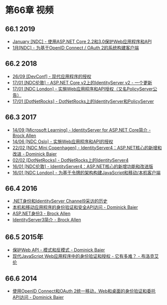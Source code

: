 # 第66章 视频
## 66.1 2019 
* [January [NDC] - 使用ASP.NET Core 2.2和3.0保护Web应用程序和API](https://www.youtube.com/watch?v=EYk3KTwwbFA)
* [1月[NDC] - 为基于OpenID Connect / OAuth 2的系统构建客户端](https://www.youtube.com/watch?v=BM091_OlX3o)

## 66.2 2018
* [26/09 [DevConf] - 现代应用程序的授权](https://www.youtube.com/watch?v=Dlrf85NTuAU&feature=youtu.be)
* [17/01 [NDC伦敦] - ASP.NET Core v2上的IdentityServer v2 - 一个更新](https://vimeo.com/254635632)
* [17/01 [NDC London] - 实施Web应用程序和API授权（又名PolicyServer公告）](https://vimeo.com/254635640)
* [17/01 [DotNetRocks] - DotNetRocks上的IdentityServer和PolicyServer](https://dotnetrocks.com/?show=1515)

## 66.3 2017
* [14/09 [Microsoft Learning] - IdentityServer for ASP.NET Core简介 - Brock Allen](https://mva.microsoft.com/en-US/training-courses/introduction-to-identityserver-for-aspnet-core-17945)
* [14/06 [NDC Oslo] - 实施Web应用程序和API的授权](https://vimeo.com/223982185)
* [22/02 [NDC Mini Copenhagen] - IdentityServer4：ASP.NET核心的新增和改进 - Dominick Baier](https://vimeo.com/215352044)
* [02/02 [DotNetRocks] - DotNetRocks上的IdentityServer4](https://www.dotnetrocks.com/?show=1409)
* [16/01 [NDC伦敦] - IdentityServer4：ASP.NET核心的新增功能和改进版](https://vimeo.com/204141878)
* [16/01 [NDC London] - 为基于令牌的架构构建JavaScript和移动/本机客户端](https://vimeo.com/205451987)

## 66.4 2016 
* [.NET身份和IdentityServer Channel9采访的历史](https://channel9.msdn.com/events/Seth-on-the-Road/NDC-London-2016/Dominick-Baier-on-Identity-Server)
* [本机和移动应用程序的身份验证和安全API访问 - Dominick Baier](https://vimeo.com/171942749)
* [ASP.NET身份3 - Brock Allen](https://vimeo.com/172009501)
* [IdentityServer3简介 - Brock Allen](https://vimeo.com/154172925)

## 66.5 2015年
* [保护Web API - 模式和反模式 - Dominick Baier](https://vimeo.com/131635255)
* [现代JavaScript Web应用程序中的身份验证和授权 - 它有多难？ - 布洛克艾伦](https://vimeo.com/131636653)

## 66.6 2014 
* [使用OpenID Connect和OAuth 2统一移动，Web和桌面的身份验证和委托API访问 - Dominick Baier](https://vimeo.com/113604459)